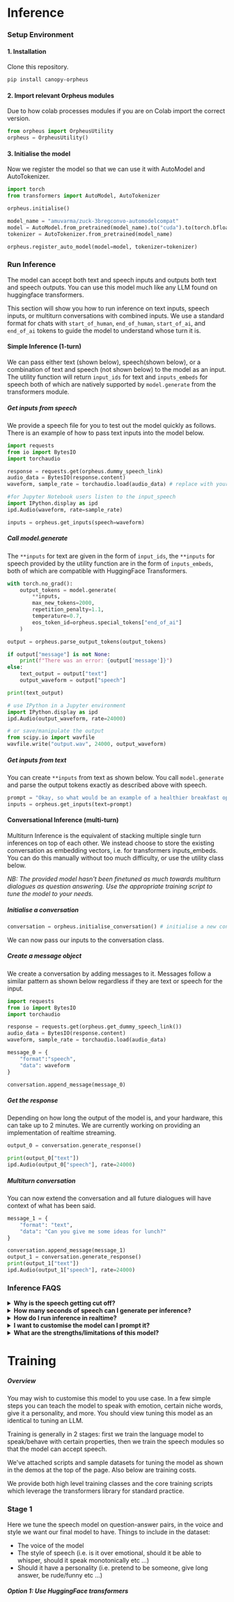 # Inference

### Setup Environment

#### 1. Installation
Clone this repository.
```bash
pip install canopy-orpheus
```

#### 2. Import relevant Orpheus modules

Due to how colab processes modules if you are on Colab import the  correct version.
```python
from orpheus import OrpheusUtility
orpheus = OrpheusUtility()
```

#### 3. Initialise the model

Now we register the model so that we can use it with AutoModel and AutoTokenizer.

```python
import torch
from transformers import AutoModel, AutoTokenizer

orpheus.initialise()

model_name = "amuvarma/zuck-3bregconvo-automodelcompat"
model = AutoModel.from_pretrained(model_name).to("cuda").to(torch.bfloat16)
tokenizer = AutoTokenizer.from_pretrained(model_name)

orpheus.register_auto_model(model=model, tokenizer=tokenizer)
```

### Run Inference

The model can accept both text and speech inputs and outputs both text and speech outputs. You can use this model much like any LLM found on huggingface transformers.

This section will show you how to run inference on text inputs, speech inputs, or multiturn conversations with combined inputs. We use a standard format for chats with ```start_of_human```, ```end_of_human```, ```start_of_ai```, and ```end_of_ai``` tokens to guide the model to understand whose turn it is.

#### Simple Inference (1-turn)

We can pass either text (shown below), speech(shown below), or a combination of text and speech (not shown below) to the model as an input. The utility function will return `input_ids` for text and `inputs_embeds` for speech both of which are natively supported by `model.generate` from the transformers module.


##### Get inputs from speech

We provide a speech file for you to test out the model quickly as follows. There is an example of how to pass text inputs into the model below.

``` python
import requests
from io import BytesIO
import torchaudio

response = requests.get(orpheus.dummy_speech_link) 
audio_data = BytesIO(response.content)
waveform, sample_rate = torchaudio.load(audio_data) # replace with your own speech

#for Jupyter Notebook users listen to the input_speech
import IPython.display as ipd 
ipd.Audio(waveform, rate=sample_rate)

inputs = orpheus.get_inputs(speech=waveform)
```

##### Call model.generate
The `**inputs` for text are given in the form of `input_ids`, the `**inputs` for speech provided by the utility function are in the form of `inputs_embeds`, both of which are compatible with HuggingFace Transformers.

``` python
with torch.no_grad():
    output_tokens = model.generate(
        **inputs, 
        max_new_tokens=2000, 
        repetition_penalty=1.1, 
        temperature=0.7, 
        eos_token_id=orpheus.special_tokens["end_of_ai"]
    )

output = orpheus.parse_output_tokens(output_tokens)

if output["message"] is not None:
    print(f"There was an error: {output['message']}")
else:
    text_output = output["text"]
    output_waveform = output["speech"]

print(text_output)

# use IPython in a Jupyter environment 
import IPython.display as ipd 
ipd.Audio(output_waveform, rate=24000)

# or save/manipulate the output
from scipy.io import wavfile
wavfile.write("output.wav", 24000, output_waveform)
```

##### Get inputs from text

You can create `**inputs` from text as shown below. You call `model.generate` and parse the output tokens exactly as described above with speech.

```python
prompt = "Okay, so what would be an example of a healthier breakfast option then. Can you tell me?"
inputs = orpheus.get_inputs(text=prompt)
```

#### Conversational Inference (multi-turn)

Multiturn Inference is the equivalent of stacking multiple single turn inferences on top of each other. We instead choose to store the existing conversation as embedding vectors, i.e. for transformers inputs_embeds. You can do this manually without too much difficulty, or use the utility class below. 

*NB: The provided model hasn't been finetuned as much towards multiturn dialogues as question answering. Use the appropriate training script to tune the model to your needs.*

##### Initialise a conversation 
``` python
conversation = orpheus.initialise_conversation() # initialise a new conversation
```

We can now pass our inputs to the conversation class.

##### Create a message object
We create a conversation by adding messages to it. Messages follow a similar pattern as shown below regardless if they are text or speech for the input.
``` python
import requests
from io import BytesIO
import torchaudio

response = requests.get(orpheus.get_dummy_speech_link()) 
audio_data = BytesIO(response.content)
waveform, sample_rate = torchaudio.load(audio_data)

message_0 = {
    "format":"speech",
    "data": waveform
}

conversation.append_message(message_0)
```

##### Get the response

Depending on how long the output of the model is, and your hardware, this can take up to 2 minutes. We are currently working on providing an implementation of realtime streaming.

``` python
output_0 = conversation.generate_response()

print(output_0["text"])
ipd.Audio(output_0["speech"], rate=24000)
```
##### Multiturn conversation

You can now extend the conversation and all future dialogues will have context of what has been said.

``` python
message_1 = {
    "format": "text",
    "data": "Can you give me some ideas for lunch?"
}

conversation.append_message(message_1)
output_1 = conversation.generate_response()
print(output_1["text"])
ipd.Audio(output_1["speech"], rate=24000)
```

### Inference FAQS
<details>
  <summary><strong>Why is the speech getting cut off?</strong></summary>
  <p></p>
  <p>The model generates speech autogressively, which means that if the model terminates generation because it has hit the max_tokens criterion it will not finish generating the entire speech sample. You need to increase max_tokens to get the full generation.</p>
</details>

<details>
  <summary><strong>How many seconds of speech can I generate per inference? </strong></summary>
  <p></p>
  <p>While there is no limit on how many seconds of speech the model can respond with, the model has been mostly trained on sequences less than a 60 seconds. Each second of speech generated requires 83 tokens. </p>
</details>

<details>
  <summary><strong>How do I run inference in realtime? </strong></summary>
  <p></p>
  <p>Using an inference optimised library like vllm will allows you to run Orpheus in realtime. We are working on an implementation.</p>
</details>

<details>
  <summary><strong>I want to customise the model can I prompt it? </strong></summary>
  <p></p>
  <p>Currently the best way to customise the model (and how we want developers to customise) is by finetuning it. This should be very simple with the scripts provided. The reason for this is because we want to explore better ways of post training. </p>
</details>

<details>
  <summary><strong>What are the strengths/limitations of this model? </strong></summary>
  <p></p>
  <p>While we have extended the training of Llama-3b on large amounts of speech and text data, there are limitations. The model is not good at niche words, numbers in numerical form, and proper nouns. It is also a very small model so it lacks textual based reasoning and knowledge (especially after it forgets some of this when trained on speech).
  
  Since this model is small it is cheaper to finetune and we provide very simple scripts to add a high degree of customisability to the voice, emotions, intonations, personality, and knowledge of the model.
  
  We will also soon release a bigger, more extensively trained model that doesn't have any of the above issues.</p>
</details>


# Training

##### Overview
You may wish to customise this model to you use case. In a few simple steps you can teach the model to speak with emotion, certain niche words, give it a personality, and more. You should view tuning this model as an identical to tuning an LLM.

Training is generally in 2 stages: first we train the language model to speak/behave with certain properties, then we train the speech modules so that the model can accept speech. 

We've attached scripts and sample datasets for tuning the model as shown in the demos at the top of the page. Also below are training costs.

We provide both high level training classes and the core training scripts which leverage the transformers library for standard practice.

### Stage 1

Here we tune the speech model on question-answer pairs, in the voice and style we want our final model to have. Things to include in the dataset:
- The voice of the model
- The style of speech (i.e. is it over emotional, should it be able to whisper, should it speak monotonically etc ...)
- Should it have a personality (i.e. pretend to be someone, give long answer, be rude/funny etc ...)



##### Option 1: Use HuggingFace transformers


